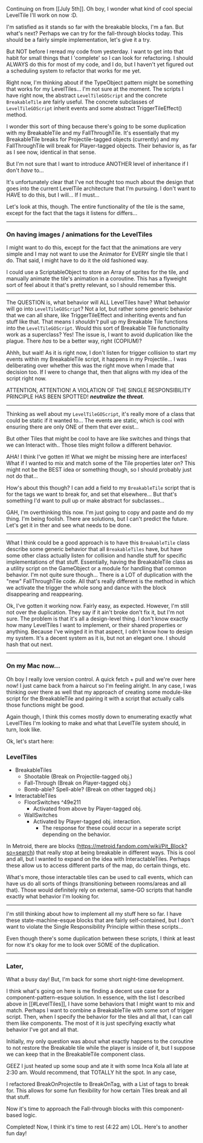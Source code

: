 Continuing on from [[July 5th]].
Oh boy, I wonder what kind of cool special LevelTile I'll work on now :D.

I'm satisfied as it stands so far with the breakable blocks, I'm a fan. But what's next? Perhaps we can try for the fall-through blocks today. This should be a fairly simple implementation, let's give it a try.

But NOT before I reread my code from yesterday. I want to get into that habit for small things that I 'complete' so I can look for refactoring. I should ALWAYS do this for most of my code, and I do, but I haven't yet figured out a scheduling system to refactor that works for me yet.

Right now, I'm thinking about if the TypeObject pattern might be something that works for my LevelTiles... I'm not sure at the moment. The scripts I have right now, the abstract `LevelTileGOScript` and the concrete `BreakableTile`  are fairly useful. The concrete subclasses of `LevelTileGOScript` inherit events and some abstract TriggerTileEffect() method.

I wonder this sort of thing because there's going to be some duplication with my BreakableTile and my FallThroughTile. It's essentially that my BreakableTile breaks for Projectile-tagged objects (currently) and my FallThroughTile will break for Player-tagged objects. Their behavior is, as far as I see now, identical in that sense.

But I'm not sure that I want to introduce ANOTHER level of inheritance if I don't *have* to...

It's unfortunately clear that I've not thought too much about the design that goes into the current LevelTile architecture that I'm pursuing. I don't want to HAVE to do this, but I will... If I must...

Let's look at this, though. The entire functionality of the tile is the same, except for the fact that the tags it listens for differs...

---
### On having images / animations for the LevelTiles
I might want to do this, except for the fact that the animations are very simple and I may not want to use the Animator for EVERY single tile that I do. That said, I might have to do it the old fashioned way.

I could use a ScriptableObject to store an Array of sprites for the tile, and manually animate the tile's animation in a coroutine. This has a flyweight sort of feel about it that's pretty relevant, so I should remember this.

---

The QUESTION is, what behavior will ALL LevelTiles have? What behavior will go into `LevelTileGOScript`? Not a lot, but rather some generic behavior that we can all share, like TriggerTileEffect and inheriting events and fun stuff like that. That means I *shouldn't* pull up my Breakable Tile functions into the `LevelTileGOScript`. Would this sort of Breakable Tile functionality work as a superclass? Yes! The issue is, I want to avoid duplication like the plague. There *has* to be a better way, right (COPIUM)?

Ahhh, but wait! As it is right now, I don't listen for trigger collision to start my events within my BreakableTile script, it happens in my Projectile... I was deliberating over whether this was the right move when I made that decision too.
If I were to change that, then that aligns with my idea of the script right now.

ATTENTION, ATTENTION! A VIOLATION OF THE SINGLE RESPONSIBILITY PRINCIPLE HAS BEEN SPOTTED! ***neutralize the threat.***

---

Thinking as well about my `LevelTileGOScript`, it's really more of a class that could be static if it wanted to... The events are static, which is cool with ensuring there are only ONE of them that ever exist...

But other Tiles that might be cool to have are like switches and things that we can Interact with.. Those tiles might follow a different behavior.

AHA! I think I've gotten it! What we might be missing here are interfaces! What if I wanted to mix and match some of the Tile properties later on? This might not be the BEST idea or something though, so I should probably just not do that...

How's about this though? I can add a field to my `BreakableTile` script that is for the tags we want to break for, and set that elsewhere...  But that's something I'd want to pull up or make abstract for subclasses...

GAH, I'm overthinking this now. I'm just going to copy and paste and do my thing. I'm being foolish. There are solutions, but I can't predict the future. Let's get it in ther and see what needs to be done.

---

What I think could be a good approach is to have this `BreakableTile` class describe some generic behavior that all `BreakableTiles` have, but have some other class actually listen for collision and handle stuff for specific implementations of that stuff. Essentially, having the BreakableTile class as a utility script on the GameObject or a module for handling that common behavior. I'm not quite sure though... There is a LOT of duplication with the "new" FallThroughTile code. All that's really different is the method in which we activate the trigger the whole song and dance with the block disappearing and reappearing.

Ok, I've gotten it working now. Fairly easy, as expected. However, I'm still not over the duplication. They say if it ain't broke don't fix it, but I'm not sure. The problem is that it's all a design-level thing. I don't know exactly how many LevelTiles I want to implement, or their shared properties or anything. Because I've winged it in that aspect, I odn't know how to design my system. It's a decent system as it is, but not an elegant one. I should hash that out next.

---

### On my Mac now...
Oh boy I really love version control. A quick fetch + pull and we're over here now! I just came back from a haircut so I'm feeling alright. In any case, I was thinking over there as well that my approach of creating some module-like script for the BreakableTile and pairing it with a script that actually calls those functions might be good.

Again though, I think this comes mostly down to enumerating exactly what LevelTiles I'm looking to make and what that LevelTile system should, in turn, look like.

Ok, let's start here:

### LevelTiles
- BreakableTiles
	- Shootable (Break on Projectile-tagged obj.)
	- Fall-Through (Break on Player-tagged obj.)
	- Bomb-able? Spell-able? (Break on other tagged obj.)
- InteractableTiles
	- FloorSwitches ^49e211
		- Activated from above by Player-tagged obj.
	- WallSwitches
		- Activated by Player-tagged obj. interaction.
			- The response for these could occur in a seperate script depending on the behavior.

In Metroid, there are blocks (https://metroid.fandom.com/wiki/Pit_Block?so=search) that really stop at being breakable in different ways. This is cool and all, but I wanted to expand on the idea with InteractableTiles. Perhaps these allow us to access different parts of the map, do certain things, etc.

What's more, those interactable tiles can be used to call events, which can have us do all sorts of things (transitioning between rooms/areas and all that). Those would definitely rely on external, same-GO scripts that handle exactly what behavior I'm looking for.

---

I'm still thinking about how to implement all my stuff here so far. I have these state-machine-esque blocks that are fairly self-contained, but I don't want to violate the Single Responsibility Principle within these scripts...

Even though there's some duplication between these scripts, I think at least for now it's okay for me to look over SOME of the duplication.

---
### Later,
What a busy day! But, I'm back for some short night-time development.

I think what's going on here is me finding a decent use case for a component-pattern-esque solution. In essence, with the list I described above in [[#LevelTiles]], I have some behaviors that I might want to mix and match. Perhaps I want to combine a BreakableTile with some sort of trigger script. Then, when I specify the behavior for the tiles and all that, I can call them like components. The most of it is just specifying exactly what behavior I've got and all that.

Initially, my only question was about what exactly happens to the coroutine to not restore the Breakable tile while the player is inside of it, but I suppose we can keep that in the BreakableTile component class.

GEEZ I just heated up some soup and ate it with some Inca Kola all late at 2:30 am. Would recommend, that TOTALLY hit the spot. In any case,

I refactored BreakOnProjectile to BreakOnTag, with a List of tags to break for. This allows for some fun flexibility for how certain Tiles break and all that stuff.

Now it's time to approach the Fall-through blocks with this component-based logic.

Completed! Now, I think it's time to rest (4:22 am) LOL. Here's to another fun day!